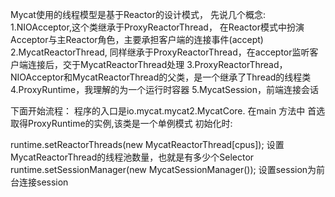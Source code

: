 Mycat使用的线程模型是基于Reactor的设计模式，
先说几个概念:
1.NIOAcceptor,这个类继承于ProxyReactorThread， 在Reactor模式中扮演Acceptor与主Reactor角色，主要承担客户端的连接事件(accept)
2.MycatReactorThread, 同样继承于ProxyReactorThread，在acceptor监听客户端连接后，交于MycatReactorThread处理
3.ProxyReactorThread，NIOAcceptor和MycatReactorThread的父类，是一个继承了Thread的线程类
4.ProxyRuntime，我理解的为一个运行时容器
5.MycatSession，前端连接会话


下面开始流程：
程序的入口是io.mycat.mycat2.MycatCore. 在main 方法中 首选取得ProxyRuntime的实例,该类是一个单例模式
初始化时:

runtime.setReactorThreads(new MycatReactorThread[cpus]);  设置MycatReactorThread的线程池数量，也就是有多少个Selector
runtime.setSessionManager(new MycatSessionManager()); 设置session为前台连接session
